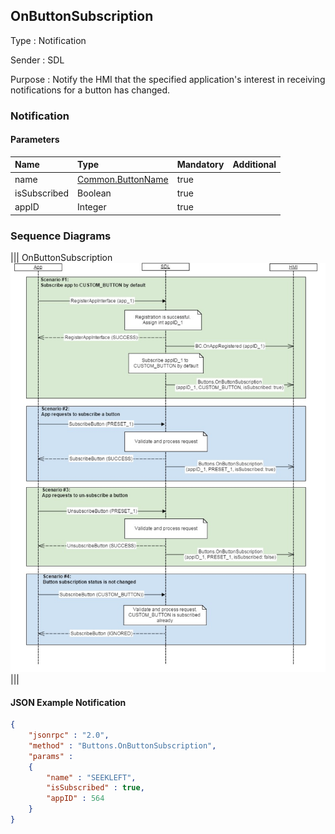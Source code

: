 ## OnButtonSubscription

Type
: Notification

Sender
: SDL

Purpose
: Notify the HMI that the specified application's interest in receiving notifications for a button has changed.

### Notification

#### Parameters

|Name|Type|Mandatory|Additional|
|:---|:---|:--------|:---------|
|name|[Common.ButtonName](../../Common/Enums/index.md#buttonname)|true||
|isSubscribed|Boolean|true||
|appID|Integer|true||

### Sequence Diagrams
|||
OnButtonSubscription
![OnButtonSubscription](./assets/OnButtonSubscription.png)
|||

#### JSON Example Notification
```json
{
	"jsonrpc" : "2.0",
	"method" : "Buttons.OnButtonSubscription",
	"params" :
	{
		"name" : "SEEKLEFT",
		"isSubscribed" : true,
		"appID" : 564
	}
}
```

